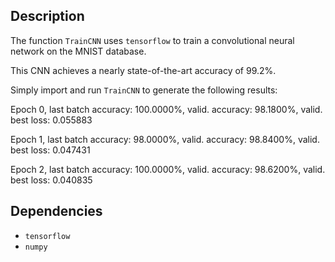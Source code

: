 Description
-----------

The function `TrainCNN` uses `tensorflow` to train a convolutional neural network on the MNIST database.

This CNN achieves a nearly state-of-the-art accuracy of 99.2%.

Simply import and run `TrainCNN` to generate the following results:

Epoch 0, last batch accuracy: 100.0000%, valid. accuracy: 98.1800%, valid. best loss: 0.055883

Epoch 1, last batch accuracy: 98.0000%, valid. accuracy: 98.8400%, valid. best loss: 0.047431

Epoch 2, last batch accuracy: 100.0000%, valid. accuracy: 98.6200%, valid. best loss: 0.040835



Dependencies
------------

* `tensorflow`
* `numpy`

